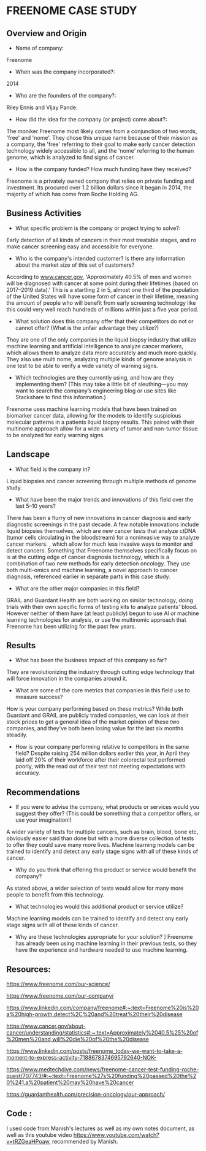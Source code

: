 # FREENOME CASE STUDY


## Overview and Origin

* Name of company:

Freenome

* When was the company incorporated?:

2014

* Who are the founders of the company?:

Riley Ennis and Vijay Pande.

* How did the idea for the company (or project) come about?:

The moniker Freenome most likely comes from a conjunction of two words, 'free' and 'nome'. They chose this unique name because of their mission as a company, the 'free' referring to their goal to make early cancer detection technology widely accessible to all, and the 'nome' referring to the human genome, which is analyzed to find signs of cancer.

* How is the company funded? How much funding have they received? 

Freenome is a privately owned company that relies on private funding and investment. Its procured over 1.2 billion dollars since it began in 2014, the majority of which has come from Roche Holding AG.

## Business Activities

* What specific problem is the company or project trying to solve?:

Early detection of all kinds of cancers in their most treatable stages, and ro make cancer screening easy and accessible for everyone.

* Who is the company's intended customer? Is there any information about the market size of this set of customers? 

According to www.cancer.gov, 'Approximately 40.5% of men and women will be diagnosed with cancer at some point during their lifetimes (based on 2017–2019 data).' This is a startling 2 in 5, almost one third of the population of the United States will have some form of cancer in their lifetime, meaning the amount of people who will benefit from early screening technology like this could very well reach hundreds of millions within just a five year period.

* What solution does this company offer that their competitors do not or cannot offer? (What is the unfair advantage they utilize?)

They are one of the only companies in the liquid biopsy industry that utilize machine learning and artificial intelligence to analyze cancer markers, which allows them to analyze data more accurately and much more quickly. They also use multi nome, analyzing multiple kinds of genome analysis in one test to be able to verify a wide variety of warning signs.

* Which technologies are they currently using, and how are they implementing them? (This may take a little bit of sleuthing&mdash;you may want to search the company’s engineering blog or use sites like Stackshare to find this information.)

Freenome uses machine learning models that have been trained on biomarker cancer data, allowing for the models to identify suspicious molecular patterns in a patients liquid biopsy results. This paired with their multinome approach allow for a wide variety of tumor and non-tumor tissue to be analyzed for early warning signs. 

## Landscape

* What field is the company in? 

Liquid biopsies and cancer screening through multiple methods of genome study.

* What have been the major trends and innovations of this field over the last 5&ndash;10 years?

There has been a flurry of new innovations in cancer diagnosis and early diagnostic screenings in the past decade. A few notable innovations include liquid biopsies themselves, which are new cancer tests that analyze ctDNA (tumor cells circulating in the bloodstream) for a noninvasive way to analyze cancer markers. , which allow for much less invasive ways to monitor and detect cancers. Something that Freenome themselves specifically focus on is at the cutting edge of cancer diagnosis technology, which is a combination of two new methods for early detection oncology. They use both multi-omics and machine learning, a novel approach to cancer diagnosis, referenced earlier in separate parts in this case study.

* What are the other major companies in this field?

GRAIL and Guardant Health are both working on similar technology, doing trials with their own specific forms of testing kits to analyze patients' blood. However neither of them have (at least publicly) begun to use AI or machine learning technologies for analysis, or use the multinomic approach that Freenome has been utilizing for the past few years.

## Results

* What has been the business impact of this company so far?

They are revolutionizing the industry through cutting edge technology that will force innovation in the companies around it.

* What are some of the core metrics that companies in this field use to measure success? 

How is your company performing based on these metrics?
While both Guardant and GRAIL are publicly traded companies, we can look at their stock prices to get a general idea of the market opinion of these two companies, and they've both been losing value for the last six months steadily.

* How is your company performing relative to competitors in the same field? 
Despite raising 254 million dollars earlier this year, in April they laid off 20% of their workforce after their colorectal test performed poorly, with the read out of their test not meeting expectations with accuracy. 

## Recommendations

* If you were to advise the company, what products or services would you suggest they offer? (This could be something that a competitor offers, or use your imagination!)

A wider variety of tests for multiple cancers, such as brain, blood, bone etc, obviously easier said than done but with a more diverse collection of tests to offer they could save many more lives. Machine learning models can be trained to identify and detect any early stage signs with all of these kinds of cancer.

* Why do you think that offering this product or service would benefit the company?

As stated above, a wider selection of tests would allow for many more people to benefit from this technology.

* What technologies would this additional product or service utilize?

Machine learning models can be trained to identify and detect any early stage signs with all of these kinds of cancer.

* Why are these technologies appropriate for your solution?
]
Freenome has already been using machine learning in their previous tests, so they have the experience and hardware needed to use machine learning.


## Resources:

https://www.freenome.com/our-science/

https://www.freenome.com/our-company/

https://www.linkedin.com/company/freenome#:~:text=Freenome%20is%20a%20high-growth,detect%2C%20and%20treat%20their%20disease

https://www.cancer.gov/about-cancer/understanding/statistics#:~:text=Approximately%2040.5%25%20of%20men%20and,will%20die%20of%20the%20disease

https://www.linkedin.com/posts/freenome_today-we-want-to-take-a-moment-to-express-activity-7188678374695792640-NOK-

https://www.medtechdive.com/news/freenome-cancer-test-funding-roche-quest/707743/#:~:text=Freenome%27s%20funding%20passed%20the%20%241,a%20patient%20may%20have%20cancer

https://guardanthealth.com/precision-oncology/our-approach/

## Code :

I used code from Manish's lectures as well as my own notes document, as well as this youtube video https://www.youtube.com/watch?v=tRZGeaHPoaw, recommended by Manish.

